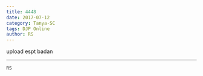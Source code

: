 ```yaml
---
title: 4448
date: 2017-07-12
category: Tanya-SC
tags: DJP Online
author: RS
---
```


upload espt badan

---



`RS`
